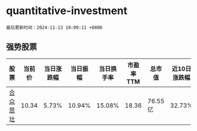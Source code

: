 # quantitative-investment

`最后更新时间：2024-11-13 10:09:11 +0800`

## 强势股票

|股票|当前价|当日涨跌幅|当日振幅|当日换手率|市盈率TTM|总市值|近10日涨跌幅|
|----|----|----|----|----|----|----|----|
|[合众思壮](https://xueqiu.com/S/SZ002383)|10.34|5.73%|10.94%|15.08%|18.36|76.55亿|32.73%|
